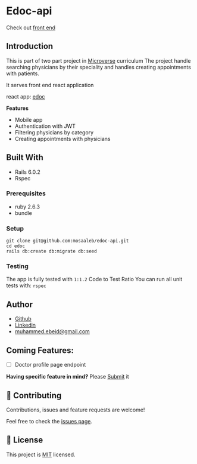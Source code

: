 # Edoc-api 

Check out [front end](https://github.com/mosaaleb/edoc)

## Introduction
This is part of two part project in [Microverse](https://www.microverse.org/) curriculum
The project handle searching physicians by their speciality and handles creating appointments with patients.

It serves front end react application

react app: [edoc](https://github.com/mosaaleb/edoc/)

**Features**
- Mobile app
- Authentication with JWT
- Filtering physicians by category
- Creating appointments with physicians

## Built With
- Rails 6.0.2
- Rspec

### Prerequisites
- ruby 2.6.3
- bundle

### Setup
```
git clone git@github.com:mosaaleb/edoc-api.git
cd edoc
rails db:create db:migrate db:seed
```


### Testing
The app is fully tested with `1:1.2` Code to Test Ratio
You can run all unit tests with:
`rspec`

## Author

- [Github](https://github.com/mosaaleb)
- [Linkedin](https://www.linkedin.com/in/muhammadebeid/)
- [muhammed.ebeid@gmail.com](muhammed.ebeid@gmail.com)

## Coming Features:
- [ ] Doctor profile page endpoint

**Having specific feature in mind?** Please [Submit](https://github.com/mosaaleb/edoc-api/labels/enhancement) it

## 🤝 Contributing

Contributions, issues and feature requests are welcome!

Feel free to check the [issues page](issues/).


## 📝 License
This project is [MIT](lic.url) licensed.
